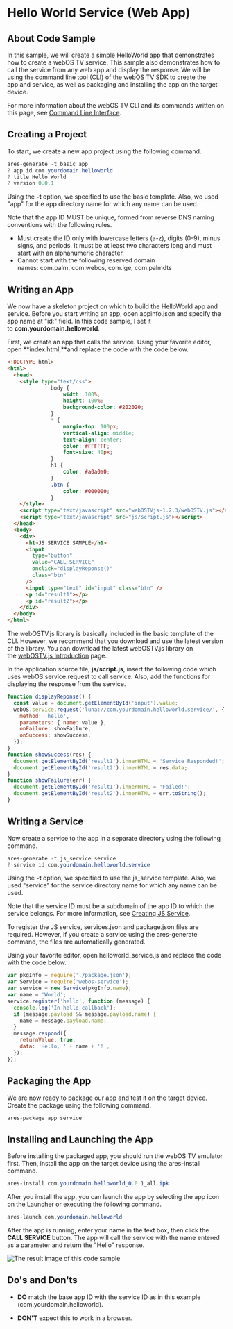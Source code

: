 # Hello World Service (Web App)

## About Code Sample

In this sample, we will create a simple HelloWorld app that demonstrates how to create a webOS TV service. This sample also demonstrates how to call the service from any web app and display the response. We will be using the command line tool (CLI) of the webOS TV SDK to create the app and service, as well as packaging and installing the app on the target device.

For more information about the webOS TV CLI and its commands written on this page, see [Command Line Interface](https://webostv.developer.lge.com/sdk/command-line-interface/).

## Creating a Project

To start, we create a new app project using the following command.

```powershell
ares-generate -t basic app
? app id com.yourdomain.helloworld
? title Hello World
? version 0.0.1
```

Using the **-t** option, we specified to use the basic template. Also, we used "app" for the app directory name for which any name can be used.

Note that the app ID MUST be unique, formed from reverse DNS naming conventions with the following rules.

- Must create the ID only with lowercase letters (a-z), digits (0-9), minus signs, and periods. It must be at least two characters long and must start with an alphanumeric character.
- Cannot start with the following reserved domain names: com.palm, com.webos, com.lge, com.palmdts

## Writing an App

We now have a skeleton project on which to build the HelloWorld app and service. Before you start writing an app, open appinfo.json and specify the app name at "id:" field. In this code sample, I set it to **com.yourdomain.helloworld**.

First, we create an app that calls the service. Using your favorite editor, open **index.html,**and replace the code with the code below.

```html
<!DOCTYPE html>
<html>
  <head>
    <style type="text/css">
              body {
                  width: 100%;
                  height: 100%;
                  background-color: #202020;
              }       
              * {
                  margin-top: 100px;
                  vertical-align: middle;
                  text-align: center;
                  color: #FFFFFF;
                  font-size: 40px;
              }       
              h1 {
                  color: #a0a0a0;
              }       
              .btn {
                  color: #000000;
              }
    </style>
    <script type="text/javascript" src="webOSTVjs-1.2.3/webOSTV.js"></script>
    <script type="text/javascript" src="js/script.js"></script>
  </head>
  <body>
    <div>
      <h1>JS SERVICE SAMPLE</h1>
      <input
        type="button"
        value="CALL SERVICE"
        onclick="displayReponse()"
        class="btn"
      />
      <input type="text" id="input" class="btn" />        
      <p id="result1"></p>
      <p id="result2"></p>
    </div>
  </body>
</html>
```

The webOSTV.js library is basically included in the basic template of the CLI. However, we recommend that you download and use the latest version of the library. You can download the latest webOSTV.js library on the [webOSTV.js Introduction](https://webostv.developer.lge.com/api/webostvjs/intro-webostvjs/) page.

In the application source file, **js/script.js**, insert the following code which uses webOS.service.request to call service. Also, add the functions for displaying the response from the service.

```javascript
function displayReponse() {
  const value = document.getElementById('input').value;
  webOS.service.request('luna://com.yourdomain.helloworld.service/', {
    method: 'hello',
    parameters: { name: value },
    onFailure: showFailure,
    onSuccess: showSuccess,
  });
}
function showSuccess(res) {
  document.getElementById('result1').innerHTML = 'Service Responded!';
  document.getElementById('result2').innerHTML = res.data;
}
function showFailure(err) {
  document.getElementById('result1').innerHTML = 'Failed!';
  document.getElementById('result2').innerHTML = err.toString();
}
```

## Writing a Service

Now create a service to the app in a separate directory using the following command.

```powershell
ares-generate -t js_service service
? service id com.yourdomain.helloworld.service
```

Using the **-t** option, we specified to use the js_service template. Also, we used "service" for the service directory name for which any name can be used.

Note that the service ID must be a subdomain of the app ID to which the service belongs. For more information, see [Creating JS Service](https://webostv.developer.lge.com/develop/js-services/creating-js-services/).

To register the JS service, services.json and package.json files are required. However, if you create a service using the ares-generate command, the files are automatically generated.

Using your favorite editor, open helloworld_service.js and replace the code with the code below.

```javascript
var pkgInfo = require('./package.json');
var Service = require('webos-service');
var service = new Service(pkgInfo.name);
var name = 'World';
service.register('hello', function (message) {
  console.log('In hello callback');
  if (message.payload && message.payload.name) {
    name = message.payload.name;
  }
  message.respond({
    returnValue: true,
    data: 'Hello, ' + name + '!',
  });
});
```

## Packaging the App

We are now ready to package our app and test it on the target device. Create the package using the following command.

```powershell
ares-package app service
```

## Installing and Launching the App

Before installing the packaged app, you should run the webOS TV emulator first. Then, install the app on the target device using the ares-install command.

```powershell
ares-install com.yourdomain.helloworld_0.0.1_all.ipk
```

After you install the app, you can launch the app by selecting the app icon on the Launcher or executing the following command.

```powershell
ares-launch com.yourdomain.helloworld
```

After the app is running, enter your name in the text box, then click the **CALL SERVICE** button. The app will call the service with the name entered as a parameter and return the "Hello" response.

![The result image of this code sample](https://webostv.developer.lge.com/download_file/view_inline/2124/)

## Do's and Don'ts

- **DO** match the base app ID with the service ID as in this example (com.yourdomain.helloworld).

- **DON'T** expect this to work in a browser.
